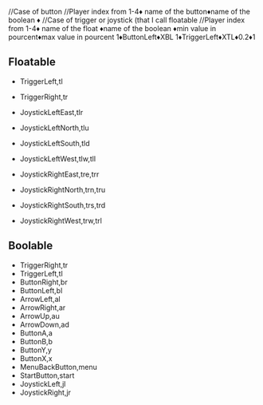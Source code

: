 
//Case of button
//Player index from 1-4♦ name of the button♦name of the boolean ♦
//Case of trigger or joystick (that I call floatable
//Player index from 1-4♦ name of the float ♦name of the boolean ♦min value in pourcent♦max value in pourcent
1♦ButtonLeft♦XBL
1♦TriggerLeft♦XTL♦0.2♦1


## Floatable
- TriggerLeft,tl
- TriggerRight,tr

- JoystickLeftEast,tlr
- JoystickLeftNorth,tlu
- JoystickLeftSouth,tld
- JoystickLeftWest,tlw,tll

- JoystickRightEast,tre,trr
- JoystickRightNorth,trn,tru
- JoystickRightSouth,trs,trd
- JoystickRightWest,trw,trl
## Boolable
- TriggerRight,tr
- TriggerLeft,tl
- ButtonRight,br
- ButtonLeft,bl
- ArrowLeft,al
- ArrowRight,ar
- ArrowUp,au
- ArrowDown,ad
- ButtonA,a
- ButtonB,b
- ButtonY,y
- ButtonX,x
- MenuBackButton,menu
- StartButton,start
- JoystickLeft,jl
- JoystickRight,jr
